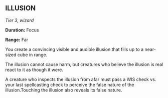 ## ILLUSION

_Tier 3, wizard_

**Duration:** Focus

**Range:** Far

You create a convincing visible and audible illusion that fills up to a near-sized cube in range.

The illusion cannot cause harm, but creatures who believe the illusion is real react to it as though it were.

A creature who inspects the illusion from afar must pass a WIS check vs. your last spellcasting check to perceive the false nature of the illusion.Touching the illusion also reveals its false nature.

